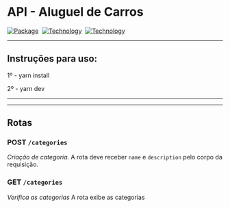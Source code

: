<h1>API - Aluguel de Carros</h1>

[![Package][Express-image]][Express-url] 
[![Technology][node-image]][node-url] 
[![Technology][typescript-image]][typescript-url] 


[Express-url]: https://www.npmjs.com/package/Express
[Express-image]: https://img.shields.io/badge/Express-green?style=for-the-badge&logo=Express&logoColor=black

[node-url]: https://nodejs.org/
[node-image]: https://img.shields.io/badge/NodeJS-green?style=for-the-badge&logo=Node-dot-js&logoColor=black

[typescript-url]: https://www.typescriptlang.org
[typescript-image]: https://img.shields.io/badge/Typescript-blue?style=for-the-badge&logo=TypeScript&logoColor=white

---
## Instruções para uso:

1º - yarn install

2º - yarn dev

---
---

## Rotas
 
### POST `/categories`
*Criação de categoria.*
A rota deve receber `name` e `description` pelo corpo da requisição.

### GET `/categories`
*Verifica as categorias*
A rota exibe as categorias
